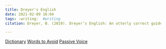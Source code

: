 ```yaml
---
title: Dreyer's English
date: 2021-02-09 16:04
tags: :writing:  #writing
citation: Dreyer, B. (2019). Dreyer’s English: An utterly correct guide to clarity and style (First edition). Random House.

---
```

[Dictionary](202102091640.md)
[Words to Avoid](202102091604a.md)
[Passive Voice](202102091631.md)
